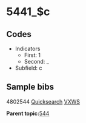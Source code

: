 # 5441\_$c

## Codes

-   Indicators
    -   First: 1
    -   Second: \_
-   Subfield: c

## Sample bibs

4802544 [Quicksearch](https://search.library.yale.edu/catalog/4802544) [VXWS](http://prodorbis.library.yale.edu:7014/vxws/GetHoldingsService?bibId=4802544)

**Parent topic:**[544](../../tags/544/544.md)

